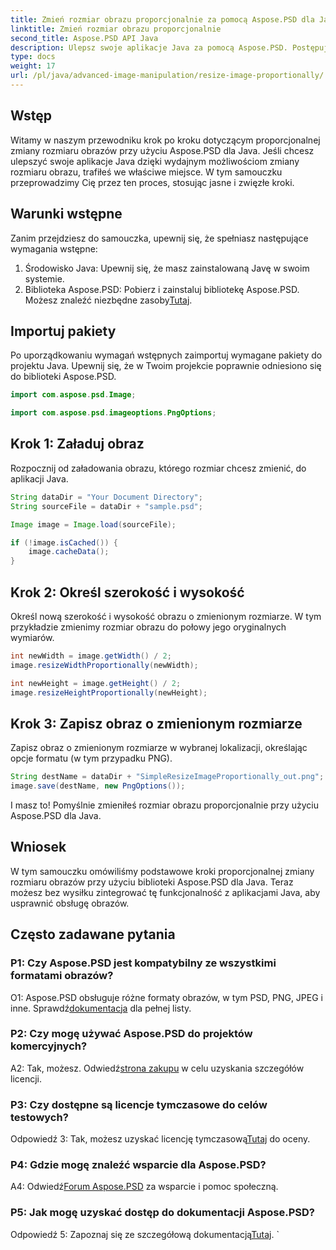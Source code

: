 ```yaml
---
title: Zmień rozmiar obrazu proporcjonalnie za pomocą Aspose.PSD dla Java
linktitle: Zmień rozmiar obrazu proporcjonalnie
second_title: Aspose.PSD API Java
description: Ulepsz swoje aplikacje Java za pomocą Aspose.PSD. Postępuj zgodnie z naszym przewodnikiem, aby bez wysiłku zmieniać rozmiar obrazów proporcjonalnie. Już dziś zwiększ swoje możliwości w zakresie obsługi obrazów.
type: docs
weight: 17
url: /pl/java/advanced-image-manipulation/resize-image-proportionally/
---
```

## Wstęp

Witamy w naszym przewodniku krok po kroku dotyczącym proporcjonalnej zmiany rozmiaru obrazów przy użyciu Aspose.PSD dla Java. Jeśli chcesz ulepszyć swoje aplikacje Java dzięki wydajnym możliwościom zmiany rozmiaru obrazu, trafiłeś we właściwe miejsce. W tym samouczku przeprowadzimy Cię przez ten proces, stosując jasne i zwięzłe kroki.

## Warunki wstępne

Zanim przejdziesz do samouczka, upewnij się, że spełniasz następujące wymagania wstępne:

1. Środowisko Java: Upewnij się, że masz zainstalowaną Javę w swoim systemie.
2.  Biblioteka Aspose.PSD: Pobierz i zainstaluj bibliotekę Aspose.PSD. Możesz znaleźć niezbędne zasoby[Tutaj](https://releases.aspose.com/psd/java/).

## Importuj pakiety

Po uporządkowaniu wymagań wstępnych zaimportuj wymagane pakiety do projektu Java. Upewnij się, że w Twoim projekcie poprawnie odniesiono się do biblioteki Aspose.PSD.

```java
import com.aspose.psd.Image;

import com.aspose.psd.imageoptions.PngOptions;
```

## Krok 1: Załaduj obraz

Rozpocznij od załadowania obrazu, którego rozmiar chcesz zmienić, do aplikacji Java.

```java
String dataDir = "Your Document Directory";
String sourceFile = dataDir + "sample.psd";

Image image = Image.load(sourceFile);

if (!image.isCached()) {
    image.cacheData();
}
```

## Krok 2: Określ szerokość i wysokość

Określ nową szerokość i wysokość obrazu o zmienionym rozmiarze. W tym przykładzie zmienimy rozmiar obrazu do połowy jego oryginalnych wymiarów.

```java
int newWidth = image.getWidth() / 2;
image.resizeWidthProportionally(newWidth);

int newHeight = image.getHeight() / 2;
image.resizeHeightProportionally(newHeight);
```

## Krok 3: Zapisz obraz o zmienionym rozmiarze

Zapisz obraz o zmienionym rozmiarze w wybranej lokalizacji, określając opcje formatu (w tym przypadku PNG).

```java
String destName = dataDir + "SimpleResizeImageProportionally_out.png";
image.save(destName, new PngOptions());
```

I masz to! Pomyślnie zmieniłeś rozmiar obrazu proporcjonalnie przy użyciu Aspose.PSD dla Java.

## Wniosek

W tym samouczku omówiliśmy podstawowe kroki proporcjonalnej zmiany rozmiaru obrazów przy użyciu biblioteki Aspose.PSD dla Java. Teraz możesz bez wysiłku zintegrować tę funkcjonalność z aplikacjami Java, aby usprawnić obsługę obrazów.

## Często zadawane pytania

### P1: Czy Aspose.PSD jest kompatybilny ze wszystkimi formatami obrazów?

 O1: Aspose.PSD obsługuje różne formaty obrazów, w tym PSD, PNG, JPEG i inne. Sprawdź[dokumentacja](https://reference.aspose.com/psd/java/) dla pełnej listy.

### P2: Czy mogę używać Aspose.PSD do projektów komercyjnych?

 A2: Tak, możesz. Odwiedź[strona zakupu](https://purchase.aspose.com/buy) w celu uzyskania szczegółów licencji.

### P3: Czy dostępne są licencje tymczasowe do celów testowych?

 Odpowiedź 3: Tak, możesz uzyskać licencję tymczasową[Tutaj](https://purchase.aspose.com/temporary-license/) do oceny.

### P4: Gdzie mogę znaleźć wsparcie dla Aspose.PSD?

 A4: Odwiedź[Forum Aspose.PSD](https://forum.aspose.com/c/psd/34) za wsparcie i pomoc społeczną.

### P5: Jak mogę uzyskać dostęp do dokumentacji Aspose.PSD?

 Odpowiedź 5: Zapoznaj się ze szczegółową dokumentacją[Tutaj](https://reference.aspose.com/psd/java/).
`